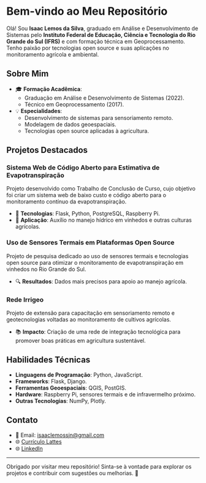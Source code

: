 # Bem-vindo ao Meu Repositório

Olá! Sou **Isaac Lemos da Silva**, graduado em Análise e Desenvolvimento de Sistemas pelo **Instituto Federal de Educação, Ciência e Tecnologia do Rio Grande do Sul (IFRS)** e com formação técnica em Geoprocessamento. Tenho paixão por tecnologias open source e suas aplicações no monitoramento agrícola e ambiental.

## Sobre Mim

- 🎓 **Formação Acadêmica**:
  - Graduação em Análise e Desenvolvimento de Sistemas (2022).
  - Técnico em Geoprocessamento (2017).
- 💡 **Especialidades**:
  - Desenvolvimento de sistemas para sensoriamento remoto.
  - Modelagem de dados geoespaciais.
  - Tecnologias open source aplicadas à agricultura.

## Projetos Destacados

### **Sistema Web de Código Aberto para Estimativa de Evapotranspiração**
Projeto desenvolvido como Trabalho de Conclusão de Curso, cujo objetivo foi criar um sistema web de baixo custo e código aberto para o monitoramento contínuo da evapotranspiração.  
- 🔧 **Tecnologias**: Flask, Python, PostgreSQL, Raspberry Pi.
- 🌱 **Aplicação**: Auxílio no manejo hídrico em vinhedos e outras culturas agrícolas.

### **Uso de Sensores Termais em Plataformas Open Source**
Projeto de pesquisa dedicado ao uso de sensores termais e tecnologias open source para otimizar o monitoramento de evapotranspiração em vinhedos no Rio Grande do Sul.  
- 🔍 **Resultados**: Dados mais precisos para apoio ao manejo agrícola.

### **Rede Irrigeo**
Projeto de extensão para capacitação em sensoriamento remoto e geotecnologias voltadas ao monitoramento de cultivos agrícolas.  
- 📚 **Impacto**: Criação de uma rede de integração tecnológica para promover boas práticas em agricultura sustentável.

## Habilidades Técnicas

- **Linguagens de Programação**: Python, JavaScript.
- **Frameworks**: Flask, Django.
- **Ferramentas Geoespaciais**: QGIS, PostGIS.
- **Hardware**: Raspberry Pi, sensores termais e de infravermelho próximo.
- **Outras Tecnologias**: NumPy, Plotly.

## Contato

- 📧 Email: [isaaclemossjn@gmail.com](mailto:isaaclemossjn@gmail.com)
- 🌐 [Currículo Lattes](https://lattes.cnpq.br/4741195530539811)
- 🌐 [LinkedIn](https://www.linkedin.com/in/isaac-lemos-da-siva-0b618b82/)

---

Obrigado por visitar meu repositório! Sinta-se à vontade para explorar os projetos e contribuir com sugestões ou melhorias. 🚀
